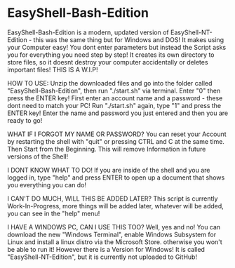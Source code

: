 # EasyShell-Bash-Edition
EasyShell-Bash-Edition is a modern, updated version of EasyShell-NT-Edition - this was the same thing but for Windows and DOS! It makes using your Computer easy! You dont enter parameters but instead the Script asks you for everything you need step by step! It creates its own directory to store files, so it doesnt destroy your computer accidentally or deletes important files! THIS IS A W.I.P!

HOW TO USE:
Unzip the downloaded files and go into the folder called "EasyShell-Bash-Edition", then run "./start.sh" via terminal. 
Enter "0" then press the ENTER key!
First enter an account name and a password - these dont need to match your PC!
Run "./start.sh" again, type "1" and press the ENTER key! Enter the name and password you just entered and then you are ready to go!

WHAT IF I FORGOT MY NAME OR PASSWORD? 
You can reset your Account by restarting the shell with "quit" or pressing CTRL and C at the same time.
Then Start from the Beginning. This will remove Information in future versions of the Shell!

I DONT KNOW WHAT TO DO!
If you are inside of the shell and you are logged in, type "help" and press ENTER to open up a document that shows you everything you can do!

I CAN'T DO MUCH, WILL THIS BE ADDED LATER?
This script is currently Work-In-Progress, more things will be added later, whatever will be added, you can see in the "help" menu!

I HAVE A WINDOWS PC, CAN I USE THIS TOO?
Well, yes and no! You can download the new "Windows Terminal", enable Windows Subsystem for Linux and install a linux distro via the Microsoft Store. otherwise you won't be able to run it! 
However there is a Version for Windows! It is called "EasyShell-NT-Edition", but it is currently not uploaded to GitHub!
